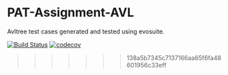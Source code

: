 # PAT-Assignment-AVL

Avltree test cases generated and tested using evosuite. 

[![Build Status](https://app.travis-ci.com/esshariprasad/PAT-Assignment-BugHunt.svg?branch=main)](https://app.travis-ci.com/esshariprasad/PAT-Assignment-BugHunt)
[![codecov](https://codecov.io/gh/esshariprasad/PAT-Assignment-BugHunt/branch/main/graph/badge.svg?token=PU1DXRGUUW)](https://codecov.io/gh/esshariprasad/PAT-Assignment-BugHunt)
>>>>>>> 138a5b7345c7137166aa65f6fa48601956c33eff


